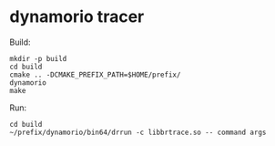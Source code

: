 # dynamorio tracer

Build:

```shell
mkdir -p build
cd build
cmake .. -DCMAKE_PREFIX_PATH=$HOME/prefix/
dynamorio
make
```

Run:

```shell
cd build
~/prefix/dynamorio/bin64/drrun -c libbrtrace.so -- command args
```